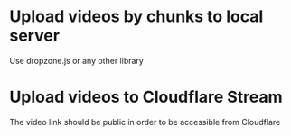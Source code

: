# Upload videos by chunks to local server
Use dropzone.js or any other library

# Upload videos to Cloudflare Stream
The video link should be public in order to be accessible from Cloudflare